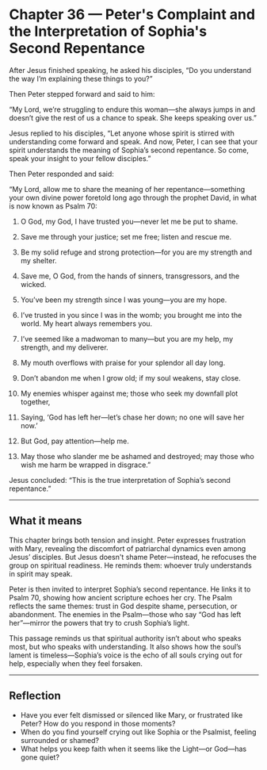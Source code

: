 # Chapter 36 — Peter's Complaint and the Interpretation of Sophia's Second Repentance

After Jesus finished speaking, he asked his disciples, “Do you understand the way I’m explaining these things to you?”

Then Peter stepped forward and said to him:

“My Lord, we’re struggling to endure this woman—she always jumps in and doesn’t give the rest of us a chance to speak. She keeps speaking over us.”

Jesus replied to his disciples, “Let anyone whose spirit is stirred with understanding come forward and speak. And now, Peter, I can see that your spirit understands the meaning of Sophia’s second repentance. So come, speak your insight to your fellow disciples.”

Then Peter responded and said:

“My Lord, allow me to share the meaning of her repentance—something your own divine power foretold long ago through the prophet David, in what is now known as Psalm 70:

1. O God, my God, I have trusted you—never let me be put to shame.

2. Save me through your justice; set me free; listen and rescue me.

3. Be my solid refuge and strong protection—for you are my strength and my shelter.

4. Save me, O God, from the hands of sinners, transgressors, and the wicked.

5. You’ve been my strength since I was young—you are my hope.

6. I’ve trusted in you since I was in the womb; you brought me into the world. My heart always remembers you.

7. I’ve seemed like a madwoman to many—but you are my help, my strength, and my deliverer.

8. My mouth overflows with praise for your splendor all day long.

9. Don’t abandon me when I grow old; if my soul weakens, stay close.

10. My enemies whisper against me; those who seek my downfall plot together,

11. Saying, ‘God has left her—let’s chase her down; no one will save her now.’

12. But God, pay attention—help me.

13. May those who slander me be ashamed and destroyed; may those who wish me harm be wrapped in disgrace.”

Jesus concluded: “This is the true interpretation of Sophia’s second repentance.”

---

## What it means

This chapter brings both tension and insight. Peter expresses frustration with Mary, revealing the discomfort of patriarchal dynamics even among Jesus’ disciples. But Jesus doesn't shame Peter—instead, he refocuses the group on spiritual readiness. He reminds them: whoever truly understands in spirit may speak.

Peter is then invited to interpret Sophia’s second repentance. He links it to Psalm 70, showing how ancient scripture echoes her cry. The Psalm reflects the same themes: trust in God despite shame, persecution, or abandonment. The enemies in the Psalm—those who say “God has left her”—mirror the powers that try to crush Sophia’s light.

This passage reminds us that spiritual authority isn’t about who speaks most, but who speaks with understanding. It also shows how the soul’s lament is timeless—Sophia’s voice is the echo of all souls crying out for help, especially when they feel forsaken.

---

## Reflection

* Have you ever felt dismissed or silenced like Mary, or frustrated like Peter? How do you respond in those moments?
* When do you find yourself crying out like Sophia or the Psalmist, feeling surrounded or shamed?
* What helps you keep faith when it seems like the Light—or God—has gone quiet?

